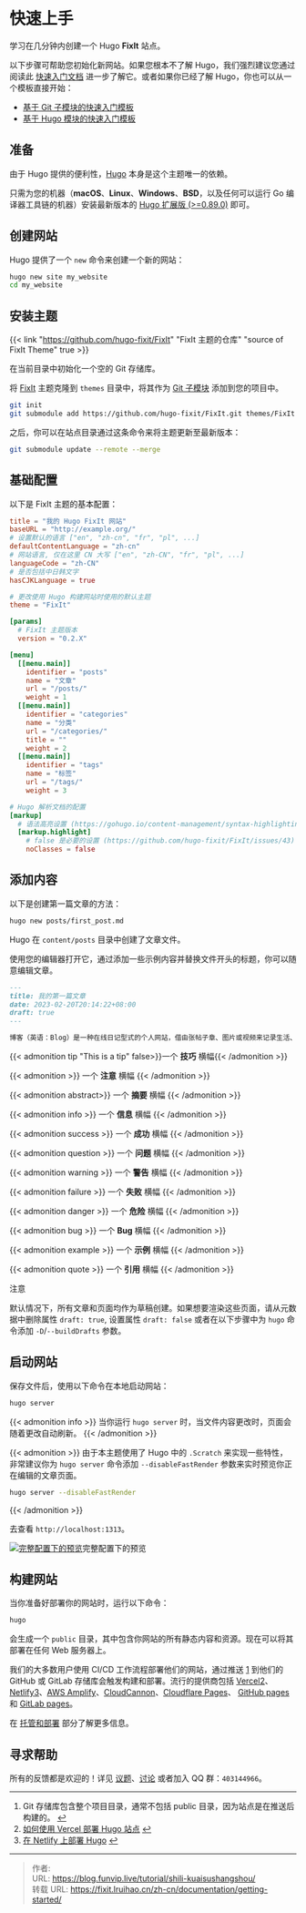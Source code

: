 # 快速上手


学习在几分钟内创建一个 Hugo **FixIt** 站点。

<!--more-->

以下步骤可帮助您初始化新网站。如果您根本不了解 Hugo，我们强烈建议您通过阅读此 [快速入门文档](https://gohugo.io/getting-started/) 进一步了解它。或者如果你已经了解 Hugo，你也可以从一个模板直接开始：

- [基于 Git 子模块的快速入门模板](https://github.com/hugo-fixit/hugo-fixit-blog-git)
- [基于 Hugo 模块的快速入门模板](https://github.com/hugo-fixit/hugo-fixit-blog-go)

## 准备

由于 Hugo 提供的便利性，[Hugo](https://gohugo.io/) 本身是这个主题唯一的依赖。

只需为您的机器（**macOS**、**Linux**、**Windows**、**BSD**，以及任何可以运行 Go 编译器工具链的机器）安装最新版本的 [ Hugo 扩展版 (>=0.89.0)](https://gohugo.io/getting-started/installing/) 即可。

## 创建网站

Hugo 提供了一个 `new` 命令来创建一个新的网站：

```bash
hugo new site my_website
cd my_website
```

## 安装主题

{{< link "https://github.com/hugo-fixit/FixIt" "FixIt 主题的仓库" "source of FixIt Theme" true >}}

在当前目录中初始化一个空的 Git 存储库。

将 [FixIt](https://github.com/hugo-fixit/FixIt) 主题克隆到 `themes` 目录中，将其作为 [Git 子模块](https://git-scm.com/book/en/v2/Git-Tools-Submodules) 添加到您的项目中。

```bash
git init 
git submodule add https://github.com/hugo-fixit/FixIt.git themes/FixIt
```

之后，你可以在站点目录通过这条命令来将主题更新至最新版本：

```bash
git submodule update --remote --merge
```

## 基础配置

以下是 FixIt 主题的基本配置：

```toml
title = "我的 Hugo FixIt 网站"
baseURL = "http://example.org/"
# 设置默认的语言 ["en", "zh-cn", "fr", "pl", ...]
defaultContentLanguage = "zh-cn"
# 网站语言, 仅在这里 CN 大写 ["en", "zh-CN", "fr", "pl", ...]
languageCode = "zh-CN"
# 是否包括中日韩文字
hasCJKLanguage = true

# 更改使用 Hugo 构建网站时使用的默认主题
theme = "FixIt"

[params]
  # FixIt 主题版本
  version = "0.2.X"

[menu]
  [[menu.main]]
    identifier = "posts"
    name = "文章"
    url = "/posts/"
    weight = 1
  [[menu.main]]
    identifier = "categories"
    name = "分类"
    url = "/categories/"
    title = ""
    weight = 2
  [[menu.main]]
    identifier = "tags"
    name = "标签"
    url = "/tags/"
    weight = 3

# Hugo 解析文档的配置
[markup]
  # 语法高亮设置 (https://gohugo.io/content-management/syntax-highlighting)
  [markup.highlight]
    # false 是必要的设置 (https://github.com/hugo-fixit/FixIt/issues/43)
    noClasses = false
```



## 添加内容

以下是创建第一篇文章的方法：

```bash
hugo new posts/first_post.md
```

Hugo 在 `content/posts` 目录中创建了文章文件。

使用您的编辑器打开它，通过添加一些示例内容并替换文件开头的标题，你可以随意编辑文章。

```markdown
---
title: 我的第一篇文章
date: 2023-02-20T20:14:22+08:00
draft: true
---

博客（英语：Blog）是一种在线日记型式的个人网站，借由张帖子章、图片或视频来记录生活、抒发情感或分享信息。博客上的文章通常根据张贴时间，以倒序方式由新到旧排列。
```

{{< admonition tip "This is a tip" false>}}一个 **技巧** 横幅{{< /admonition >}}

{{< admonition >}} 一个 **注意** 横幅 {{< /admonition >}}

{{< admonition abstract>}} 一个 **摘要** 横幅 {{< /admonition >}}

{{< admonition info >}} 一个 **信息** 横幅 {{< /admonition >}}

{{< admonition success >}} 一个 **成功** 横幅 {{< /admonition >}}

{{< admonition question >}} 一个 **问题** 横幅 {{< /admonition >}}

{{< admonition warning >}} 一个 **警告** 横幅 {{< /admonition >}}

{{< admonition failure >}} 一个 **失败** 横幅 {{< /admonition >}}

{{< admonition danger >}} 一个 **危险** 横幅 {{< /admonition >}}

{{< admonition bug >}} 一个 **Bug** 横幅 {{< /admonition >}}

{{< admonition example >}} 一个 **示例** 横幅 {{< /admonition >}}

{{< admonition quote >}} 一个 **引用** 横幅 {{< /admonition >}}

注意

默认情况下，所有文章和页面均作为草稿创建。如果想要渲染这些页面，请从元数据中删除属性 `draft: true`, 设置属性 `draft: false` 或者在以下步骤中为 `hugo` 命令添加 `-D`/`--buildDrafts` 参数。

## 启动网站

保存文件后，使用以下命令在本地启动网站：

```bash
hugo server
```

{{< admonition info >}} 当你运行 `hugo server` 时，当文件内容更改时，页面会随着更改自动刷新。 {{< /admonition >}}

{{< admonition >}} 由于本主题使用了 Hugo 中的 `.Scratch` 来实现一些特性， 非常建议你为 `hugo server` 命令添加 `--disableFastRender` 参数来实时预览你正在编辑的文章页面。 

```bash
hugo server --disableFastRender
```

{{< /admonition >}}

去查看 `http://localhost:1313`。



[![完整配置下的预览](https://fixit.lruihao.cn/zh-cn/documentation/getting-started/basic-configuration-preview.zh-cn.png)](https://fixit.lruihao.cn/zh-cn/documentation/getting-started/basic-configuration-preview.zh-cn.png)完整配置下的预览



## 构建网站

当你准备好部署你的网站时，运行以下命令：

```bash
hugo
```

会生成一个 `public` 目录，其中包含你网站的所有静态内容和资源。现在可以将其部署在任何 Web 服务器上。

我们的大多数用户使用 CI/CD 工作流程部署他们的网站，通过推送 [1](https://fixit.lruihao.cn/zh-cn/documentation/getting-started/#fn:1) 到他们的 GitHub 或 GitLab 存储库会触发构建和部署。流行的提供商包括 [Vercel](https://vercel.com/)[2](https://fixit.lruihao.cn/zh-cn/documentation/getting-started/#fn:2)、[Netlify](https://www.netlify.com/)[3](https://fixit.lruihao.cn/zh-cn/documentation/getting-started/#fn:3)、[AWS Amplify](https://aws.amazon.com/cn/amplify/)、[CloudCannon](https://cloudcannon.com/)、[Cloudflare Pages](https://pages.cloudflare.com/)、 [GitHub pages](https://pages.github.com/) 和 [GitLab pages](https://docs.gitlab.com/ee/user/project/pages/)。

在 [托管和部署](https://gohugo.io/hosting-and-deployment/) 部分了解更多信息。

## 寻求帮助

所有的反馈都是欢迎的！详见 [议题](https://github.com/hugo-fixit/FixIt/issues)、[讨论](https://github.com/hugo-fixit/FixIt/discussions) 或者加入 QQ 群：`403144966`。

------

1. Git 存储库包含整个项目目录，通常不包括 public 目录，因为站点是在推送后构建的。 [↩︎](https://fixit.lruihao.cn/zh-cn/documentation/getting-started/#fnref:1)
2. [如何使用 Vercel 部署 Hugo 站点](https://vercel.com/guides/deploying-hugo-with-vercel) [↩︎](https://fixit.lruihao.cn/zh-cn/documentation/getting-started/#fnref:2)
3. [在 Netlify 上部署 Hugo](https://docs.netlify.com/integrations/frameworks/hugo/) [↩︎](https://fixit.lruihao.cn/zh-cn/documentation/getting-started/#fnref:3)


---

> 作者:   
> URL: https://blog.funvip.live/tutorial/shili-kuaisushangshou/  
> 转载 URL: https://fixit.lruihao.cn/zh-cn/documentation/getting-started/
